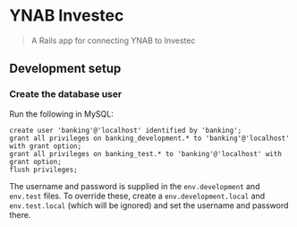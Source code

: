 # YNAB Investec

> A Rails app for connecting YNAB to Investec

## Development setup
### Create the database user
Run the following in MySQL:
```mysql
create user 'banking'@'localhost' identified by 'banking';
grant all privileges on banking_development.* to 'banking'@'localhost' with grant option;
grant all privileges on banking_test.* to 'banking'@'localhost' with grant option;
flush privileges;
```
The username and password is supplied in the `env.development` and `env.test` files.
To override these, create a `env.development.local` and `env.test.local` (which will be ignored) and
set the username and password there.